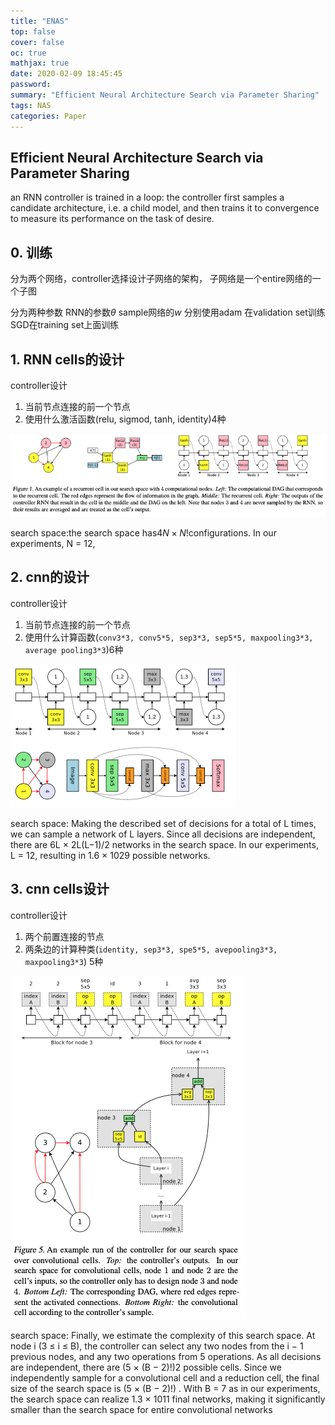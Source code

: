 ```yaml
---
title: "ENAS"
top: false
cover: false
oc: true
mathjax: true
date: 2020-02-09 18:45:45
password:
summary: "Efficient Neural Architecture Search via Parameter Sharing"
tags: NAS
categories: Paper
---
```


## Efficient Neural Architecture Search via Parameter Sharing

an RNN controller is trained in a loop: the controller first samples a candidate architecture, i.e. a child model, and then trains it to convergence to measure its performance on the task of desire.

## 0. 训练

分为两个网络，controller选择设计子网络的架构，
子网络是一个entire网络的一个子图

分为两种参数 RNN的参数$\theta$ sample网络的$w$
分别使用adam 在validation set训练
SGD在training set上面训练

## 1. RNN cells的设计

controller设计

1. 当前节点连接的前一个节点
2. 使用什么激活函数(relu, sigmod, tanh, identity)4种

![rnn cells](03-ENAS/01-rnn-cells.png)

search space:the search space has$4N × N!$configurations. In our experiments, N = 12,

## 2. cnn的设计

controller设计

1. 当前节点连接的前一个节点
2. 使用什么计算函数(`conv3*3, conv5*5, sep3*3, sep5*5, maxpooling3*3, average pooling3*3`)6种

![cnn](03-ENAS/02-cnn.png)

search space:
Making the described set of decisions for a total of L times, we can sample a network of L layers. Since all decisions are independent, there are 6L × 2L(L−1)/2 networks in the search space. In our experiments, L = 12, resulting in 1.6 × 1029 possible networks.

## 3. cnn cells设计

controller设计

1. 两个前置连接的节点
2. 两条边的计算种类(`identity, sep3*3, spe5*5, avepooling3*3, maxpooling3*3`) 5种

![cnn cells](03-ENAS/03-cnn-cells.png)

search space:
Finally, we estimate the complexity of this search space.
At node i (3 ≤ i ≤ B), the controller can select any two nodes from the i − 1 previous nodes, and any two operations from 5 operations. As all decisions are independent, there are (5 × (B − 2)!)2 possible cells. Since we independently sample for a convolutional cell and a reduction cell, the final size of the search space is (5 × (B − 2)!) . With B = 7 as in our experiments, the search space can realize 1.3 × 1011 final networks, making it significantly smaller than the search space for entire convolutional networks
